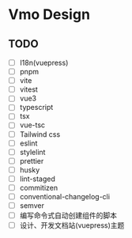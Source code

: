 # Vmo Design

## TODO

- [ ] I18n(vuepress)
- [ ] pnpm
- [ ] vite
- [ ] vitest
- [ ] vue3
- [ ] typescript
- [ ] tsx
- [ ] vue-tsc
- [ ] Tailwind css
- [ ] eslint
- [ ] stylelint
- [ ] prettier
- [ ] husky
- [ ] lint-staged
- [ ] commitizen
- [ ] conventional-changelog-cli
- [ ] semver
- [ ] 编写命令式自动创建组件的脚本
- [ ] 设计、开发文档站(vuepress)主题
